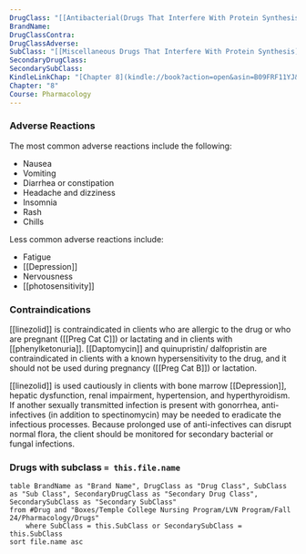 ```yaml
---
DrugClass: "[[Antibacterial(Drugs That Interfere With Protein Synthesis)]]"
BrandName: 
DrugClassContra: 
DrugClassAdverse: 
SubClass: "[[Miscellaneous Drugs That Interfere With Protein Synthesis]]"
SecondaryDrugClass: 
SecondarySubClass: 
KindleLinkChap: "[Chapter 8](kindle://book?action=open&asin=B09FRF11YJ&location=4155)"
Chapter: "8"
Course: Pharmacology
---
```

### Adverse Reactions 
The most common adverse reactions include the following: 
- Nausea 
- Vomiting 
- Diarrhea or constipation 
- Headache and dizziness 
- Insomnia 
- Rash 
- Chills 

Less common adverse reactions include: 
- Fatigue 
- [[Depression]] 
- Nervousness
- [[photosensitivity]]

### Contraindications
[[linezolid]] is contraindicated in clients who are allergic to the drug or who are pregnant ([[Preg Cat C]]) or lactating and in clients with [[phenylketonuria]]. [[Daptomycin]] and quinupristin/ dalfopristin are contraindicated in clients with a known hypersensitivity to the drug, and it should not be used during pregnancy ([[Preg Cat B]]) or lactation. 

[[linezolid]] is used cautiously in clients with bone marrow [[Depression]], hepatic dysfunction, renal impairment, hypertension, and hyperthyroidism. If another sexually transmitted infection is present with gonorrhea, anti-infectives (in addition to spectinomycin) may be needed to eradicate the infectious processes. Because prolonged use of anti-infectives can disrupt normal flora, the client should be monitored for secondary bacterial or fungal infections.


### Drugs with subclass `= this.file.name`
```dataview
table BrandName as "Brand Name", DrugClass as "Drug Class", SubClass as "Sub Class", SecondaryDrugClass as "Secondary Drug Class", SecondarySubClass as "Secondary SubClass"
from #Drug and "Boxes/Temple College Nursing Program/LVN Program/Fall 24/Pharmacology/Drugs" 
	where SubClass = this.SubClass or SecondarySubClass = this.SubClass
sort file.name asc
```



